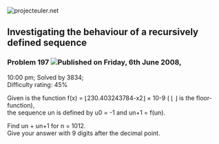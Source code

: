 ![projecteuler.net](images/print_page_logo.png)

## Investigating the behaviour of a recursively defined sequence

### Problem 197 ![](images/icon_info.png)Published on Friday, 6th June 2008,
10:00 pm; Solved by 3834;  
Difficulty rating: 45%

Given is the function f(x) = ⌊230.403243784-x2⌋ × 10-9 ( ⌊ ⌋ is the floor-
function),  
the sequence un is defined by u0 = -1 and un+1 = f(un).

Find un \+ un+1 for n = 1012.  
Give your answer with 9 digits after the decimal point.

  
  

